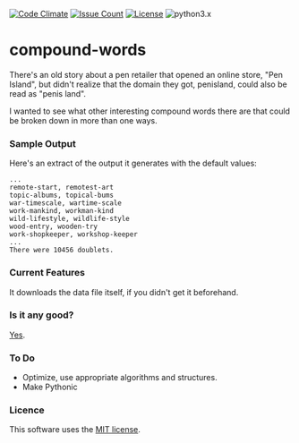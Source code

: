 [![Code Climate](https://codeclimate.com/github/dblume/compound-words/badges/gpa.svg)](https://codeclimate.com/github/dblume/compound-words)
[![Issue Count](https://codeclimate.com/github/dblume/compound-words/badges/issue_count.svg)](https://codeclimate.com/github/dblume/compound-words/issues)
[![License](https://img.shields.io/badge/license-MIT_license-blue.svg)](https://raw.githubusercontent.com/dblume/compound-words/main/LICENSE)
![python3.x](https://img.shields.io/badge/python-3.x-green.svg)
# compound-words

There's an old story about a pen retailer that opened an online store,
"Pen Island", but didn't realize that the domain they got, penisland, 
could also be read as "penis land".

I wanted to see what other interesting compound words there are that
could be broken down in more than one ways.

### Sample Output

Here's an extract of the output it generates with the default values:

    ...
    remote-start, remotest-art
    topic-albums, topical-bums
    war-timescale, wartime-scale
    work-mankind, workman-kind
    wild-lifestyle, wildlife-style
    wood-entry, wooden-try
    work-shopkeeper, workshop-keeper
    ...
    There were 10456 doublets.


### Current Features

It downloads the data file itself, if you didn't get it beforehand.

### Is it any good?

[Yes](https://news.ycombinator.com/item?id=3067434).

### To Do

* Optimize, use appropriate algorithms and structures.
* Make Pythonic

### Licence

This software uses the [MIT license](https://github.com/dblume/compound-words/blob/main/LICENSE.txt).
